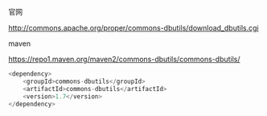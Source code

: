 官网

http://commons.apache.org/proper/commons-dbutils/download_dbutils.cgi

maven

https://repo1.maven.org/maven2/commons-dbutils/commons-dbutils/

```javascript
<dependency>
    <groupId>commons-dbutils</groupId>
    <artifactId>commons-dbutils</artifactId>
    <version>1.7</version>
</dependency>
```


